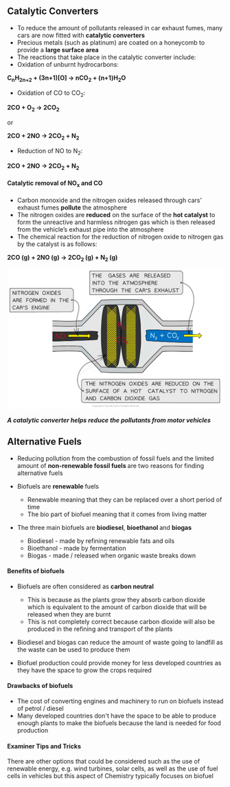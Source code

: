 Catalytic Converters
--------------------

* To reduce the amount of pollutants released in car exhaust fumes, many cars are now fitted with <b>catalytic converters</b>
* Precious metals (such as platinum) are coated on a honeycomb to provide a <b>large surface area</b>
* The reactions that take place in the catalytic converter include:
* Oxidation of unburnt hydrocarbons:

<b>C</b><sub><b>n</b></sub><b>H</b><sub><b>2n+2</b></sub><b> + (3n+1)[O] → nCO</b><sub><b>2</b></sub><b> + (n+1)H</b><sub><b>2</b></sub><b>O</b>

* Oxidation of CO to CO<sub>2</sub>:

<b>2CO + O</b><sub><b>2</b></sub><b> → 2CO</b><sub><b>2</b></sub>

or

<b>2CO + 2NO → 2CO</b><sub><b>2</b></sub><b> + N</b><sub><b>2</b></sub>

* Reduction of NO to N<sub>2</sub>:

<b>2CO + 2NO → 2CO</b><sub><b>2</b></sub><b> + N</b><sub><b>2</b></sub>

#### Catalytic removal of NO<sub>x</sub> and CO

* Carbon monoxide and the nitrogen oxides released through cars’ exhaust fumes <b>pollute </b>the atmosphere
* The nitrogen oxides are <b>reduced</b> on the surface of the <b>hot catalyst</b> to form the unreactive and harmless nitrogen gas which is then released from the vehicle’s exhaust pipe into the atmosphere
* The chemical reaction for the reduction of nitrogen oxide to nitrogen gas by the catalyst is as follows:

<b>2CO (g) + 2NO (g) → 2CO</b><sub><b>2 </b></sub><b>(g) + N</b><sub><b>2 </b></sub><b>(g)</b>

![Nitrogen & Sulfur - Catalytic Converters, downloadable AS & A Level Chemistry revision notes](2.4-Nitrogen-Sulfur-Catalytic-Converters.png)

*<b>A catalytic converter helps reduce the pollutants from motor vehicles</b>*

Alternative Fuels
-----------------

* Reducing pollution from the combustion of fossil fuels and the limited amount of <b>non-renewable fossil fuels </b>are two reasons for finding alternative fuels
* Biofuels are <b>renewable </b>fuels

  + Renewable meaning that they can be replaced over a short period of time
  + The bio part of biofuel meaning that it comes from living matter
* The three main biofuels are <b>biodiesel</b>, <b>bioethanol </b>and <b>biogas </b>

  + Biodiesel - made by refining renewable fats and oils
  + Bioethanol - made by fermentation
  + Biogas - made / released when organic waste breaks down

#### Benefits of biofuels

* Biofuels are often considered as <b>carbon neutral</b>

  + This is because as the plants grow they absorb carbon dioxide which is equivalent to the amount of carbon dioxide that will be released when they are burnt
  + This is not completely correct because carbon dioxide will also be produced in the refining and transport of the plants
* Biodiesel and biogas can reduce the amount of waste going to landfill as the waste can be used to produce them
* Biofuel production could provide money for less developed countries as they have the space to grow the crops required

#### Drawbacks of biofuels

* The cost of converting engines and machinery to run on biofuels instead of petrol / diesel
* Many developed countries don't have the space to be able to produce enough plants to make the biofuels because the land is needed for food production

#### Examiner Tips and Tricks

There are other options that could be considered such as the use of renewable energy, e.g. wind turbines, solar cells, as well as the use of fuel cells in vehicles but this aspect of Chemistry typically focuses on biofuel